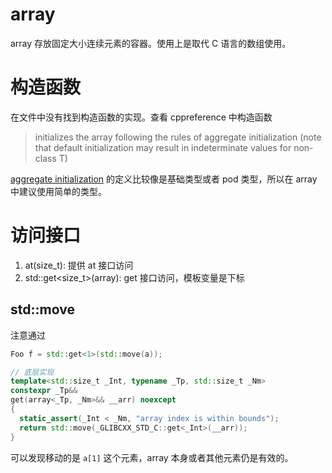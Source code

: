 
# array

array 存放固定大小连续元素的容器。使用上是取代 C 语言的数组使用。

# 构造函数

在文件中没有找到构造函数的实现。查看 cppreference 中构造函数

> initializes the array following the rules of aggregate initialization (note that default initialization may result in indeterminate values for non-class T) 

[aggregate initialization](https://en.cppreference.com/w/cpp/language/aggregate_initialization) 的定义比较像是基础类型或者 pod 类型，所以在 array 中建议使用简单的类型。

# 访问接口

1. at(size_t): 提供 at 接口访问
2. std::get<size_t>(array): get 接口访问，模板变量是下标

## std::move

注意通过

```c++
Foo f = std::get<1>(std::move(a));

// 底层实现
template<std::size_t _Int, typename _Tp, std::size_t _Nm>
constexpr _Tp&&
get(array<_Tp, _Nm>&& __arr) noexcept
{
  static_assert(_Int < _Nm, "array index is within bounds");
  return std::move(_GLIBCXX_STD_C::get<_Int>(__arr));
}
```

可以发现移动的是 `a[1]` 这个元素，array 本身或者其他元素仍是有效的。
